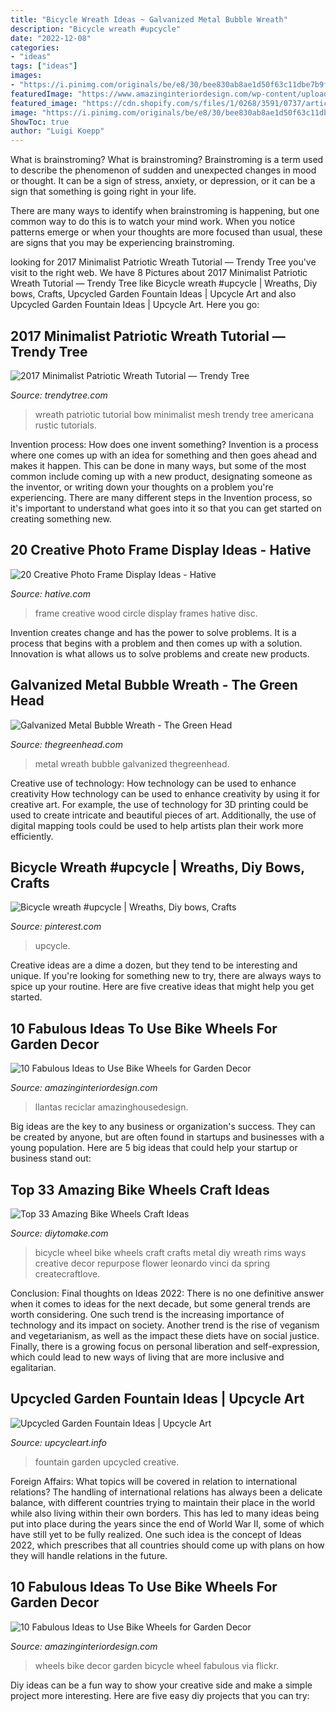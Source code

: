 ```yaml
---
title: "Bicycle Wreath Ideas ~ Galvanized Metal Bubble Wreath"
description: "Bicycle wreath #upcycle"
date: "2022-12-08"
categories:
- "ideas"
tags: ["ideas"]
images:
- "https://i.pinimg.com/originals/be/e8/30/bee830ab8ae1d50f63c11dbe7b9f3c57.jpg"
featuredImage: "https://www.amazinginteriordesign.com/wp-content/uploads/2014/10/315.jpg"
featured_image: "https://cdn.shopify.com/s/files/1/0268/3591/0737/articles/2017-americana-wreath_1200x1200_crop_center.jpg?v=1593812886"
image: "https://i.pinimg.com/originals/be/e8/30/bee830ab8ae1d50f63c11dbe7b9f3c57.jpg"
ShowToc: true
author: "Luigi Koepp"
---
```



What is brainstroming?
What is brainstroming?
 Brainstroming is a term used to describe the phenomenon of sudden and unexpected changes in mood or thought. It can be a sign of stress, anxiety, or depression, or it can be a sign that something is going right in your life.

There are many ways to identify when brainstroming is happening, but one common way to do this is to watch your mind work. When you notice patterns emerge or when your thoughts are more focused than usual, these are signs that you may be experiencing brainstroming.

	

		
looking for 2017 Minimalist Patriotic Wreath Tutorial — Trendy Tree you've visit to the right web. We have 8 Pictures about 2017 Minimalist Patriotic Wreath Tutorial — Trendy Tree like Bicycle wreath #upcycle | Wreaths, Diy bows, Crafts, Upcycled Garden Fountain Ideas | Upcycle Art and also Upcycled Garden Fountain Ideas | Upcycle Art. Here you go:
		
    
## 2017 Minimalist Patriotic Wreath Tutorial — Trendy Tree

<img loading=lazy src="https://cdn.shopify.com/s/files/1/0268/3591/0737/articles/2017-americana-wreath_1200x1200_crop_center.jpg?v=1593812886" onerror="this.onerror=null;this.src='https://tse1.mm.bing.net/th?id=OIP.erQN9YvvIK7PkAuDMCPh_QHaJ6&amp;pid=15.1';" alt="2017 Minimalist Patriotic Wreath Tutorial — Trendy Tree">

_Source: trendytree.com_

>wreath patriotic tutorial bow minimalist mesh trendy tree americana rustic tutorials. 

	

Invention process: How does one invent something?
Invention is a process where one comes up with an idea for something and then goes ahead and makes it happen. This can be done in many ways, but some of the most common include coming up with a new product, designating someone as the inventor, or writing down your thoughts on a problem you're experiencing. There are many different steps in the Invention process, so it's important to understand what goes into it so that you can get started on creating something new.

    
## 20 Creative Photo Frame Display Ideas - Hative

<img loading=lazy src="http://hative.com/wp-content/uploads/2014/08/photo-frame-ideas/17-wood-circle-photo-frame.jpg" onerror="this.onerror=null;this.src='https://tse2.mm.bing.net/th?id=OIP.BgzyJmkjEr3fHamWOIB9FwHaJ4&amp;pid=15.1';" alt="20 Creative Photo Frame Display Ideas - Hative">

_Source: hative.com_

>frame creative wood circle display frames hative disc. 

	

Invention creates change and has the power to solve problems. It is a process that begins with a problem and then comes up with a solution. Innovation is what allows us to solve problems and create new products.

    
## Galvanized Metal Bubble Wreath - The Green Head

<img loading=lazy src="http://www.thegreenhead.com/imgs/galvanized-metal-bubble-wreath-2.jpg" onerror="this.onerror=null;this.src='https://tse1.mm.bing.net/th?id=OIP.xHJPU1vB4shQc_S2Eaw0hwHaHA&amp;pid=15.1';" alt="Galvanized Metal Bubble Wreath - The Green Head">

_Source: thegreenhead.com_

>metal wreath bubble galvanized thegreenhead. 

	

Creative use of technology: How technology can be used to enhance creativity
How technology can be used to enhance creativity by using it for creative art. For example, the use of technology for 3D printing could be used to create intricate and beautiful pieces of art. Additionally, the use of digital mapping tools could be used to help artists plan their work more efficiently.

    
## Bicycle Wreath #upcycle | Wreaths, Diy Bows, Crafts

<img loading=lazy src="https://i.pinimg.com/originals/be/e8/30/bee830ab8ae1d50f63c11dbe7b9f3c57.jpg" onerror="this.onerror=null;this.src='https://tse4.mm.bing.net/th?id=OIP.-G_v2KswLGwFIzd7nzZAVAHaJ4&amp;pid=15.1';" alt="Bicycle wreath #upcycle | Wreaths, Diy bows, Crafts">

_Source: pinterest.com_

>upcycle. 

	

Creative ideas are a dime a dozen, but they tend to be interesting and unique. If you're looking for something new to try, there are always ways to spice up your routine. Here are five creative ideas that might help you get started.

    
## 10 Fabulous Ideas To Use Bike Wheels For Garden Decor

<img loading=lazy src="https://www.amazinginteriordesign.com/wp-content/uploads/2014/10/315.jpg" onerror="this.onerror=null;this.src='https://tse3.mm.bing.net/th?id=OIP.WJ4czZzJF4ahSl-8qSS27gHaLG&amp;pid=15.1';" alt="10 Fabulous Ideas to Use Bike Wheels for Garden Decor">

_Source: amazinginteriordesign.com_

>llantas reciclar amazinghousedesign. 

	

Big ideas are the key to any business or organization's success. They can be created by anyone, but are often found in startups and businesses with a young population. Here are 5 big ideas that could help your startup or business stand out: 

    
## Top 33 Amazing Bike Wheels Craft Ideas

<img loading=lazy src="https://www.diytomake.com/wp-content/uploads/2016/11/DIY-Crafts-from-Bike-Wheel.jpg" onerror="this.onerror=null;this.src='https://tse1.mm.bing.net/th?id=OIP.9th18hd9YxAUezqFwyOYlAHaKq&amp;pid=15.1';" alt="Top 33 Amazing Bike Wheels Craft Ideas">

_Source: diytomake.com_

>bicycle wheel bike wheels craft crafts metal diy wreath rims ways creative decor repurpose flower leonardo vinci da spring createcraftlove. 

	

Conclusion:
Final thoughts on Ideas 2022:
There is no one definitive answer when it comes to ideas for the next decade, but some general trends are worth considering. One such trend is the increasing importance of technology and its impact on society. Another trend is the rise of veganism and vegetarianism, as well as the impact these diets have on social justice. Finally, there is a growing focus on personal liberation and self-expression, which could lead to new ways of living that are more inclusive and egalitarian.

    
## Upcycled Garden Fountain Ideas | Upcycle Art

<img loading=lazy src="http://www.upcycleart.info/wp-content/uploads/2015/12/Garden-Fountain-Ideas.jpg" onerror="this.onerror=null;this.src='https://tse2.mm.bing.net/th?id=OIP.F_7DyU8EipxoHo76at8MVgHaKt&amp;pid=15.1';" alt="Upcycled Garden Fountain Ideas | Upcycle Art">

_Source: upcycleart.info_

>fountain garden upcycled creative. 

	

Foreign Affairs: What topics will be covered in relation to international relations?
The handling of international relations has always been a delicate balance, with different countries trying to maintain their place in the world while also living within their own borders. This has led to many ideas being put into place during the years since the end of World War II, some of which have still yet to be fully realized. One such idea is the concept of Ideas 2022, which prescribes that all countries should come up with plans on how they will handle relations in the future.

    
## 10 Fabulous Ideas To Use Bike Wheels For Garden Decor

<img loading=lazy src="http://www.amazinginteriordesign.com/wp-content/uploads/2014/10/515.jpg" onerror="this.onerror=null;this.src='https://tse3.mm.bing.net/th?id=OIP.F6MlB6j-MM5cRgLqfu7ALAHaFe&amp;pid=15.1';" alt="10 Fabulous Ideas to Use Bike Wheels for Garden Decor">

_Source: amazinginteriordesign.com_

>wheels bike decor garden bicycle wheel fabulous via flickr. 

	

Diy ideas can be a fun way to show your creative side and make a simple project more interesting. Here are five easy diy projects that you can try: 


